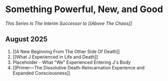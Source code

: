 # Something Powerful, New, and Good
*This Series Is The Interim Successor to [[Above The Chaos]]*  

## August 2025

1. [[A New Beginning From The Other Side Of Death]]   
2. [[What J Experienced in Life and Death]]   
3. Placeholder - What "We" Experienced Entering J's Body  
4. [[Primer—The Dissolutive Death-Reincarnation Experience and Expanded Consciousness]]  

